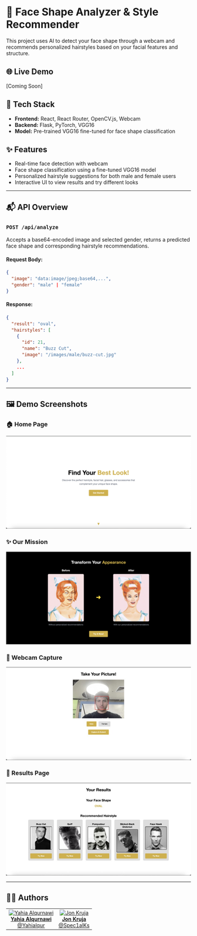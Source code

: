 # 🧠 Face Shape Analyzer & Style Recommender

This project uses AI to detect your face shape through a webcam and recommends personalized hairstyles based on your facial features and structure.

## 🌐 Live Demo
[Coming Soon]

## 🧩 Tech Stack

- **Frontend:** React, React Router, OpenCV.js, Webcam
- **Backend:** Flask, PyTorch, VGG16
- **Model:** Pre-trained VGG16 fine-tuned for face shape classification

## ✨ Features

- Real-time face detection with webcam
- Face shape classification using a fine-tuned VGG16 model
- Personalized hairstyle suggestions for both male and female users
- Interactive UI to view results and try different looks

---

## 📬 API Overview

### `POST /api/analyze`

Accepts a base64-encoded image and selected gender, returns a predicted face shape and corresponding hairstyle recommendations.

#### Request Body:
```json
{
  "image": "data:image/jpeg;base64,...",
  "gender": "male" | "female"
}
```

#### Response:
```json
{
  "result": "oval",
  "hairstyles": [
    {
      "id": 21,
      "name": "Buzz Cut",
      "image": "/images/male/buzz-cut.jpg"
    },
    ...
  ]
}
```

---

## 🖼️ Demo Screenshots

### 🏠 Home Page
![Home Page](./assets/bestLook1.png)

### ✨ Our Mission
![Our Mission](./assets/bestLook2.png)

### 📸 Webcam Capture
![Webcam](./assets/bestLook3.jpg)

### 🧠 Results Page
![Results Page](./assets/bestLook4.jpg)

---

## 👨‍💻 Authors

<table>
  <tr>
    <td align="center">
      <a href="https://github.com/Yahialqur">
        <img src="https://github.com/Yahialqur.png" width="100px;" alt="Yahia Alqurnawi"/>
        <br />
        <strong>Yahia Alqurnawi</strong><br/>
        @Yahialqur
      </a>
    </td>
    <td align="center">
      <a href="https://github.com/Spec1alKs">
        <img src="https://github.com/Spec1alKs.png" width="100px;" alt="Jon Kruja"/>
        <br />
        <strong>Jon Kruja</strong><br/>
        @Spec1alKs
      </a>
    </td>
  </tr>
</table>
